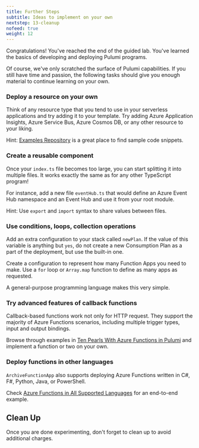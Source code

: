 ```yaml
---
title: Further Steps
subtitle: Ideas to implement on your own
nextstep: 13-cleanup
nofeed: true
weight: 12
---
```


Congratulations! You've reached the end of the guided lab. You've learned the basics of developing and deploying Pulumi programs.

Of course, we've only scratched the surface of Pulumi capabilities. If you still have time and passion, the following tasks should give you enough material to continue learning on your own.

### Deploy a resource on your own

Think of any resource type that you tend to use in your serverless applications and try adding it to your template. Try adding Azure Application Insights, Azure Service Bus, Azure Cosmos DB, or any other resource to your liking.

Hint: [Examples Repository](https://github.com/pulumi/examples/) is a great place to find sample code snippets.

### Create a reusable component

Once your `index.ts` file becomes too large, you can start splitting it into multiple files. It works exactly the same as for any other TypeScript program!

For instance, add a new file `eventHub.ts` that would define an Azure Event Hub namespace and an Event Hub and use it from your root module.

Hint: Use `export` and `import` syntax to share values between files.

### Use conditions, loops, collection operations

Add an extra configuration to your stack called `newPlan`. If the value of this variable is anything but `yes`, do not create a new Consumption Plan as a part of the deployment, but use the built-in one.

Create a configuration to represent how many Function Apps you need to make. Use a `for` loop or `Array.map` function to define as many apps as requested.

A general-purpose programming language makes this very simple.

### Try advanced features of callback functions

Callback-based functions work not only for HTTP request. They support the majority of Azure Functions scenarios, including multiple trigger types, input and output bindings.

Browse through examples in [Ten Pearls With Azure Functions in Pulumi](https://www.pulumi.com/blog/ten-pearls-with-azure-functions-in-pulumi/) and implement a function or two on your own.

### Deploy functions in other languages

`ArchiveFunctionApp` also supports deploying Azure Functions written in C#, F#, Python, Java, or PowerShell.

Check [Azure Functions in All Supported Languages](https://github.com/pulumi/examples/tree/master/azure-ts-functions-raw) for an end-to-end example.

## Clean Up

Once you are done experimenting, don't forget to clean up to avoid additional charges.